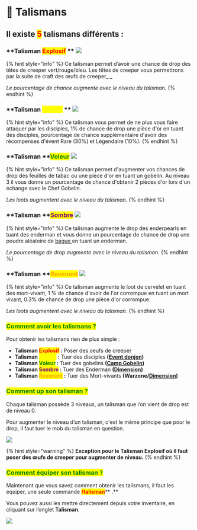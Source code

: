 # 📿 Talismans

## **Il existe **<mark style="color:red;">**5**</mark>** talismans différents :**&#x20;

### **Talisman **<mark style="color:red;">**Explosif**</mark>** ** ![](https://lh5.googleusercontent.com/GFrTSq\_Xb5G2zF3M1aJB1y\_0AWxTKbRVdtLs3FZmzfK4HTPeaRBvIrr25FuWUhb8Ny3ZLEbLDcomw\_q8r6LdQxfyZ4gi1h\_f-rKee0kONUJSs3O8FHNL5Q5A5P93wiZuVxmI\_hfG)

{% hint style="info" %}
Ce talisman permet d’avoir une chance de drop des têtes de creeper vert/rouge/bleu. Les têtes de creeper vous permettrons par la suite de craft des œufs de creeper_._

_Le pourcentage de chance augmente avec le niveau du talisman._
{% endhint %}

### **Talisman **<mark style="color:yellow;">**Maudit**</mark>** ** ![](https://lh4.googleusercontent.com/Jn8jjSwrVIWSKKPpuy5vZVN58eTdvPxuLR1YUq5Grn6VArxoG8ef1mBgMZ\_iWOgWqlb\_YT0LcGmzVD88Icxwupn4vXQiueLtP\_w0BXazrNRa3\_VOMg2apUFpNet2tDYjI-aDphOw)

{% hint style="info" %}
Ce talisman vous permet de ne plus vous faire attaquer par les disciples, 1% de chance de drop une pièce d'or en tuant des disciples, pourcentage de chance supplémentaire d'avoir des récompenses d'évent Rare (30%) et Légendaire (10%).
{% endhint %}

### **Talisman **<mark style="color:green;">**Voleur**</mark>  ![](https://lh6.googleusercontent.com/2UjZy5FFNkCirPrGcld8B1NQLUJM6QM25ZBKQvMMkBG43WtD1R25hWiScvwzr4zT38oU5JZxmh1VaSgDe5sBpHbYYoa0oL5SIqJqB383PY8rAmNJ3vLkgz1EZhIxLk1vV3al4YX7)

{% hint style="info" %}
Ce talisman permet d'augmenter vos chances de drop des feuilles de tabac ou une pièce d'or en tuant un gobelin. Au niveau 3 il vous donne un pourcentage de chance d'obtenir 2 pièces d'or lors d'un échange avec le Chef Gobelin.

_Les loots augmentent avec le niveau du talisman._
{% endhint %}

### **Talisman **<mark style="color:purple;">**Sombre**</mark>  ![](https://lh3.googleusercontent.com/g-CpEE3XdVwHI\_-cEYzRG7l6bdQKk4AFaF-onFIlvBgDeO7eQYotEvPQhRfF--7c01aHMIqdRP2W9CHtYnQE361pXujdi9--X2xnGdVebUMLlpCfn\_fSgPZAafw4PfhW0cD1F-eC)

{% hint style="info" %}
Ce talisman augmente le drop des enderpearls en tuant des enderman et vous donne un pourcentage de chance de drop une poudre aléatoire de [bague ](les-bagues.md)en tuant un enderman.

_Le pourcentage de drop augmente avec le niveau du talisman._
{% endhint %}

### **Talisman **<mark style="color:orange;">**Revenant**</mark>  ![](https://lh4.googleusercontent.com/jNFG27w2pw0DQYx5ExksDRrk1uLmEvnUSrN\_ftjmbPpbsYfvE50gxPdXRkK39JNq\_qUaKS8v5uNO1Gpi-PxaDDKRejvvHiF0eZJRmJyFmJKSqpOcAKKnkaV5eps\_2K-NjWQ05C3-)

{% hint style="info" %}
Ce talisman augmente le loot de cervelet en tuant des mort-vivant, 1 % de chance d'avoir de l'or corrompue en tuant un mort vivant, 0.3% de chance de drop une pièce d'or corrompue.&#x20;

&#x20;_Les loots augmentent avec le niveau du talisman._
{% endhint %}

### <mark style="color:green;">**Comment avoir les talismans ?**</mark>&#x20;

Pour obtenir les talismans rien de plus simple :&#x20;

* **Talisman **<mark style="color:red;">**Explosif**</mark>**  :** Poser des oeufs de creeper
* **Talisman **<mark style="color:yellow;">**Maudit**</mark>** :** Tuer des disciples **(**[**Event donjon**](les-evenements/donjon.md)**)**
* **Talisman **<mark style="color:green;">**Voleur**</mark>**  :** Tuer des gobelins **(**[**Camp Gobelin**](les-evenements/)**)**
* **Talisman **<mark style="color:purple;">**Sombre**</mark>**  :** Tuer des Enderman **(**[**Dimension**](la-nouvelle-dimension/)**)**
* **Talisman **<mark style="color:orange;">**Revenant**</mark>**  :** Tuer des Mort-vivants **(Warzone/**[**Dimension**](la-nouvelle-dimension/)**)**

### <mark style="color:green;">Comment up son talisman ?</mark>&#x20;

Chaque talisman possède 3 niveaux, un talisman que l’on vient de drop est de niveau 0.&#x20;

Pour augmenter le niveau d’un talisman, c'est le même principe que pour le drop, il faut tuer le mob du talisman en question.

![](../.gitbook/assets/2021-12-20\_19.50.28.png)

{% hint style="warning" %}
**Exception pour le Talisman Explosif où il faut poser des œufs de creeper pour augmenter de niveau.**
{% endhint %}

### <mark style="color:green;">**Comment équiper son talisman ?**</mark>&#x20;

Maintenant que vous savez comment obtenir les talismans, il faut les équiper, une seule commande <mark style="color:red;">**/talisman**</mark>** .**

Vous pouvez aussi les mettre directement depuis votre inventaire, en cliquant sur l’onglet **Talisman**.

![](<../.gitbook/assets/pasted image 0\_LI (2).jpg>)
